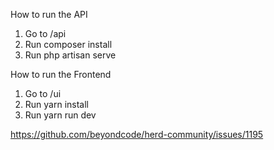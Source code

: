 

How  to run the API
1. Go to /api
2. Run composer install
3. Run php artisan serve


How  to run the Frontend
1. Go to /ui
2. Run yarn install
3. Run yarn run dev



https://github.com/beyondcode/herd-community/issues/1195
